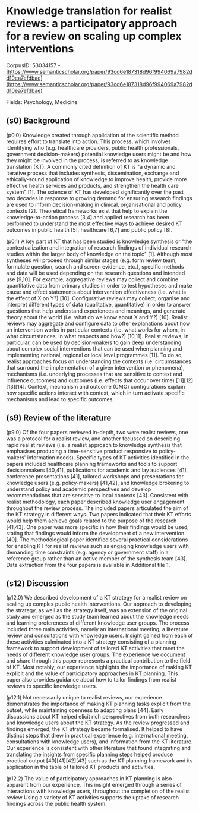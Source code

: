 # Knowledge translation for realist reviews: a participatory approach for a review on scaling up complex interventions

CorpusID: 53034157 - [https://www.semanticscholar.org/paper/93cd6e187318d96f994069a7982dd10ea7efdbae](https://www.semanticscholar.org/paper/93cd6e187318d96f994069a7982dd10ea7efdbae)

Fields: Psychology, Medicine

## (s0) Background
(p0.0) Knowledge created through application of the scientific method requires effort to translate into action. This process, which involves identifying who (e.g. healthcare providers, public health professionals, government decision-makers) potential knowledge users might be and how they might be involved in the process, is referred to as knowledge translation (KT). A commonly cited definition of KT is "a dynamic and iterative process that includes synthesis, dissemination, exchange and ethically-sound application of knowledge to improve health, provide more effective health services and products, and strengthen the health care system" [1]. The science of KT has developed significantly over the past two decades in response to growing demand for ensuring research findings are used to inform decision-making in clinical, organisational and policy contexts [2]. Theoretical frameworks exist that help to explain the knowledge-to-action process [3,4] and applied research has been performed to understand the most effective ways to achieve desired KT outcomes in public health [5], healthcare [6,7] and public policy [8].

(p0.1) A key part of KT that has been studied is knowledge synthesis or "the contextualization and integration of research findings of individual research studies within the larger body of knowledge on the topic" [1]. Although most syntheses will proceed through similar stages (e.g. form review team, formulate question, search and screen evidence, etc.), specific methods and data will be used depending on the research questions and intended use [9,10]. For example, aggregative reviews may collect and combine quantitative data from primary studies in order to test hypotheses and make cause and effect statements about intervention effectiveness (i.e. what is the effect of X on Y?) [10]. Configurative reviews may collect, organise and interpret different types of data (qualitative, quantitative) in order to answer questions that help understand experiences and meanings, and generate theory about the world (i.e. what do we know about X and Y?) [10]. Realist reviews may aggregate and configure data to offer explanations about how an intervention works in particular contexts (i.e. what works for whom, in what circumstances, in what respects and how?) [10,11]. Realist reviews, in particular, can be used by decision-makers to gain deep understanding about complex social interventions that can be used when planning and implementing national, regional or local level programmes [11]. To do so, realist approaches focus on understanding the contexts (i.e. circumstances that surround the implementation of a given intervention or phenomena), mechanisms (i.e. underlying processes that are sensitive to context and influence outcomes) and outcomes (i.e. effects that occur over time) [11][12][13][14]. Context, mechanism and outcome (CMO) configurations explain how specific actions interact with context, which in turn activate specific mechanisms and lead to specific outcomes.
## (s9) Review of the literature
(p9.0) Of the four papers reviewed in-depth, two were realist reviews, one was a protocol for a realist review, and another focussed on describing rapid realist reviews (i.e. a realist approach to knowledge synthesis that emphasises producing a time-sensitive product responsive to policy-makers' information needs). Specific types of KT activities identified in the papers included healthcare planning frameworks and tools to support decisionmakers [40,41], publications for academic and lay audiences [41], conference presentations [41], tailored workshops and presentations for knowledge users (e.g. policy-makers) [41,42], and knowledge brokering to understand policy and academic perspectives and develop recommendations that are sensitive to local contexts [43]. Consistent with realist methodology, each paper described knowledge user engagement throughout the review process. The included papers articulated the aim of the KT strategy in different ways. Two papers indicated that their KT efforts would help them achieve goals related to the purpose of the research [41,43]. One paper was more specific in how their findings would be used, stating that findings would inform the development of a new intervention [40]. The methodological paper identified several practical considerations for enabling KT for realist reviews such as engaging knowledge users with demanding time constraints (e.g. agency or government staff) in a reference group rather than an active member of the synthesis team [43]. Data extraction from the four papers is available in Additional file 1.
## (s12) Discussion
(p12.0) We described development of a KT strategy for a realist review on scaling up complex public health interventions. Our approach to developing the strategy, as well as the strategy itself, was an extension of the original study and emerged as the study team learned about the knowledge needs and learning preferences of different knowledge user groups. The process included three main activities, namely an international meeting, a literature review and consultations with knowledge users. Insight gained from each of these activities culminated into a KT strategy consisting of a planning framework to support development of tailored KT activities that meet the needs of different knowledge user groups. The experience we document and share through this paper represents a practical contribution to the field of KT. Most notably, our experience highlights the importance of making KT explicit and the value of participatory approaches in KT planning. This paper also provides guidance about how to tailor findings from realist reviews to specific knowledge users.

(p12.1) Not necessarily unique to realist reviews, our experience demonstrates the importance of making KT planning tasks explicit from the outset, while maintaining openness to adapting plans [44]. Early discussions about KT helped elicit rich perspectives from both researchers and knowledge users about the KT strategy. As the review progressed and findings emerged, the KT strategy became formalised. It helped to have distinct steps that drew in practical experience (e.g. international meeting, consultations with knowledge users), and information from the KT literature. Our experience is consistent with other literature that found integrating and translating the insights from specific planning steps helped produce practical output [40][41][42][43] such as the KT planning framework and its application in the table of tailored KT products and activities.

(p12.2) The value of participatory approaches in KT planning is also apparent from our experience. This insight emerged through a series of interactions with knowledge users, throughout the completion of the realist review Using a variety of KT activities supports the uptake of research findings across the public health system.
